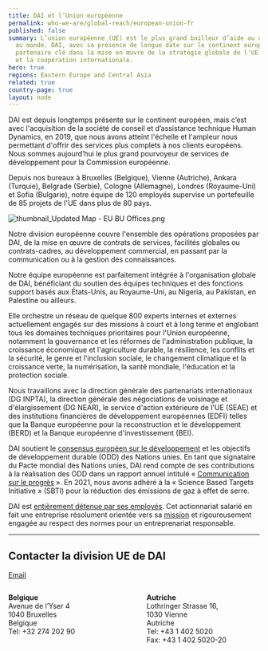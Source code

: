 ```yaml
---
title: DAI et l’Union européenne
permalink: who-we-are/global-reach/european-union-fr
published: false
summary: L’union européenne (UE) est le plus grand bailleur d’aide au développement
  au monde. DAI, avec sa présence de longue date sur le continent européen, est un
  partenaire clé dans la mise en œuvre de la stratégie globale de l'UE pour le développement
  et la coopération internationale.
hero: true
regions: Eastern Europe and Central Asia
related: true
country-page: true
layout: node
---
```


DAI est depuis longtemps présente sur le continent européen, mais c’est avec l'acquisition de la société de conseil et d’assistance technique Human Dynamics, en 2019, que nous avons atteint l'échelle et l'ampleur nous permettant d'offrir des services plus complets à nos clients européens. Nous sommes aujourd’hui le plus grand pourvoyeur de services de développement pour la Commission européenne.

Depuis nos bureaux à Bruxelles (Belgique), Vienne (Autriche), Ankara (Turquie), Belgrade (Serbie), Cologne (Allemagne), Londres (Royaume-Uni) et Sofia (Bulgarie), notre équipe de 120 employés supervise un portefeuille de 85 projets de l'UE dans plus de 80 pays.

![thumbnail_Updated Map - EU BU Offices.png](/uploads/thumbnail_Updated%20Map%20-%20EU%20BU%20Offices.png)

Notre division européenne couvre l'ensemble des opérations proposées par DAI, de la mise en œuvre de contrats de services, facilités globales ou contrats-cadres, au développement commercial, en passant par la communication ou à la gestion des connaissances. 

Notre équipe européenne est parfaitement intégrée à l'organisation globale de DAI, bénéficiant du soutien des équipes techniques et des fonctions support basés aux États-Unis, au Royaume-Uni, au Nigeria, au Pakistan, en Palestine ou ailleurs.

Elle orchestre un réseau de quelque 800 experts internes et externes actuellement engagés sur des missions à court et à long terme et englobant tous les domaines techniques prioritaires pour l'Union européenne, notamment la gouvernance et les réformes de l'administration publique, la croissance économique et l'agriculture durable, la résilience, les conflits et la sécurité, le genre et l'inclusion sociale, le changement climatique et la croissance verte, la numérisation, la santé mondiale, l'éducation et la protection sociale.

Nous travaillons avec la direction générale des partenariats internationaux (DG INPTA), la direction générale des négociations de voisinage et d'élargissement (DG NEAR), le service d'action extérieure de l'UE (SEAE) et des institutions financières de développement européennes (EDFI) telles que la Banque européenne pour la reconstruction et le développement (BERD) et la Banque européenne d'investissement (BEI).

DAI soutient le [consensus européen sur le développement](https://ec.europa.eu/international-partnerships/european-consensus-development_en) et les objectifs de développement durable (ODD) des Nations unies. En tant que signataire du Pacte mondial des Nations unies, DAI rend compte de ses contributions à la réalisation des ODD dans un rapport annuel intitulé « [Communication sur le progrès](/news/dai-submits-its-2020-communication-on-progress-to-the-un-global-compact) ». En 2021, nous avons adhéré à la « Science Based Targets Initiative » (SBTI) pour la réduction des émissions de gaz à effet de serre.  

DAI est [entièrement détenue par ses employés](/who-we-are/employee-owners). Cet actionnariat salarié en fait une entreprise résolument orientée vers sa [mission](/who-we-are/mission-and-values) et rigoureusement engagée au respect des normes pour un entreprenariat responsable. 

<hr>

## Contacter la division UE de DAI

<a href="mailto:euinfo@dai.com">Email</a>
<div style="width: 45%; float: left; margin-right: 10%;">
  <p>
    <strong>Belgique</strong><br>
    Avenue de l’Yser 4<br>
    1040 Bruxelles <br>
    Belgique<br>
    Tel: +32 274 202 90<br>
  </p>
</div>
 
<div style="width: 45%; float: left;">
  <p>
    <strong>Autriche</strong><br>
    Lothringer Strasse 16,<br>
    1030 Vienne<br>
    Autriche<br>
    Tel: +43 1 402 5020<br>
    Fax: +43 1 402 5020-20<br> 
  </p>
</div>